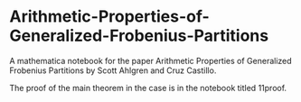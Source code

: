 # Arithmetic-Properties-of-Generalized-Frobenius-Partitions
A mathematica notebook for the paper Arithmetic Properties of Generalized Frobenius Partitions by Scott Ahlgren and Cruz Castillo.

The proof of the main theorem in the case is in the notebook titled 11proof. 
